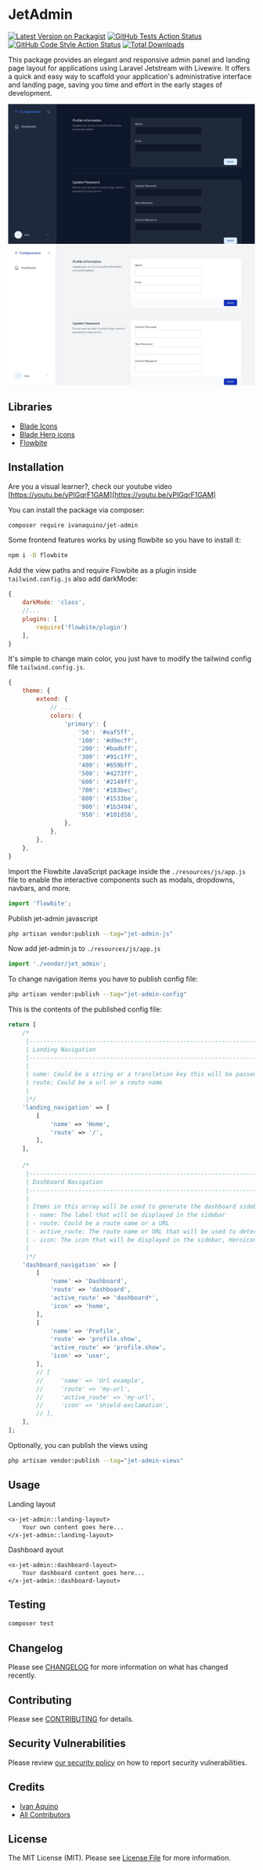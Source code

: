 # JetAdmin

[![Latest Version on Packagist](https://img.shields.io/packagist/v/ivanaquino/jet-admin.svg?style=flat-square)](https://packagist.org/packages/ivanaquino/jet-admin)
[![GitHub Tests Action Status](https://img.shields.io/github/actions/workflow/status/ivanaquino/jet-admin/run-tests.yml?branch=main&label=tests&style=flat-square)](https://github.com/ivanaquino/jet-admin/actions?query=workflow%3Arun-tests+branch%3Amain)
[![GitHub Code Style Action Status](https://img.shields.io/github/actions/workflow/status/ivanaquino/jet-admin/fix-php-code-style-issues.yml?branch=main&label=code%20style&style=flat-square)](https://github.com/ivanaquino/jet-admin/actions?query=workflow%3A"Fix+PHP+code+style+issues"+branch%3Amain)
[![Total Downloads](https://img.shields.io/packagist/dt/ivanaquino/jet-admin.svg?style=flat-square)](https://packagist.org/packages/ivanaquino/jet-admin)

This package provides an elegant and responsive admin panel and landing page layout for applications using Laravel Jetstream with Livewire. It offers a quick and easy way to scaffold your application's administrative interface and landing page, saving you time and effort in the early stages of development.

<p>
    <img src="docs/dashboard_dark.jpg" style="max-width=200px;" />
    <img src="docs/dashboard_light.jpg" style="max-width=200px;" />
</p>

## Libraries

 - [Blade Icons](https://github.com/blade-ui-kit/blade-icons)
 - [Blade Hero icons](https://github.com/blade-ui-kit/blade-heroicons)
 - [Flowbite](https://flowbite.com/)

## Installation

Are you a visual learner?, check our youtube video [https://youtu.be/yPIGqrF1GAM](https://youtu.be/yPIGqrF1GAM)

You can install the package via composer:

```bash
composer require ivanaquino/jet-admin
```

Some frontend features works by using flowbite so you have to install it:

```bash
npm i -D flowbite
```

Add the view paths and require Flowbite as a plugin inside `tailwind.config.js` also add darkMode:

```js
{
    darkMode: 'class',
    //...
    plugins: [
        require('flowbite/plugin')
    ],
}
```

It's simple to change main color, you just have to modify the tailwind config file `tailwind.config.js`.

```js
{
    theme: {
        extend: {
            // ...
            colors: {
                'primary': {
                    '50': '#eaf5ff',
                    '100': '#d9ecff',
                    '200': '#badbff',
                    '300': '#91c1ff',
                    '400': '#659bff',
                    '500': '#4273ff',
                    '600': '#2149ff',
                    '700': '#183bec',
                    '800': '#1533be',
                    '900': '#1b3494',
                    '950': '#101d56',
                },
            },
        },
    },
}
```

Import the Flowbite JavaScript package inside the `./resources/js/app.js` file to enable the interactive components such as modals, dropdowns, navbars, and more.

```js
import 'flowbite';
```

Publish jet-admin javascript

```bash
php artisan vendor:publish --tag="jet-admin-js"
```

Now add jet-admin js to `./resources/js/app.js`

```js
import './vendor/jet_admin';
```

To change navigation items you have to publish config file:

```bash
php artisan vendor:publish --tag="jet-admin-config"
```

This is the contents of the published config file:

```php
return [
    /*
     |--------------------------------------------------------------------------
     | Landing Navigation
     |--------------------------------------------------------------------------
     |
     | name: Could be a string or a translation key this will be passed through the __() function
     | route: Could be a url or a route name
     |
     |*/
    'landing_navigation' => [
        [
            'name' => 'Home',
            'route' => '/',
        ],
    ],

    /*
     |--------------------------------------------------------------------------
     | Dashboard Navigation
     |--------------------------------------------------------------------------
     |
     | Items in this array will be used to generate the dashboard sidebar
     | - name: The label that will be displayed in the sidebar
     | - route: Could be a route name or a URL
     | - active_route: The route name or URL that will be used to determine if the item is active
     | - icon: The icon that will be displayed in the sidebar, Heroicons' name.
     |
     |*/
    'dashboard_navigation' => [
        [
            'name' => 'Dashboard',
            'route' => 'dashboard',
            'active_route' => 'dashboard*',
            'icon' => 'home',
        ],
        [
            'name' => 'Profile',
            'route' => 'profile.show',
            'active_route' => 'profile.show',
            'icon' => 'user',
        ],
        // [
        //     'name' => 'Url example',
        //     'route' => 'my-url',
        //     'active_route' => 'my-url',
        //     'icon' => 'shield-exclamation',
        // ],
    ],
];
```

Optionally, you can publish the views using

```bash
php artisan vendor:publish --tag="jet-admin-views"
```

## Usage

Landing layout

```blade
<x-jet-admin::landing-layout>
    Your own content goes here...
</x-jet-admin::landing-layout>
```

Dashboard ayout

```blade
<x-jet-admin::dashboard-layout>
    Your dashboard content goes here...
</x-jet-admin::dashboard-layout>
```

## Testing

```bash
composer test
```

## Changelog

Please see [CHANGELOG](CHANGELOG.md) for more information on what has changed recently.

## Contributing

Please see [CONTRIBUTING](CONTRIBUTING.md) for details.

## Security Vulnerabilities

Please review [our security policy](../../security/policy) on how to report security vulnerabilities.

## Credits

- [Ivan Aquino](https://github.com/IvanAquino)
- [All Contributors](../../contributors)

## License

The MIT License (MIT). Please see [License File](LICENSE.md) for more information.
